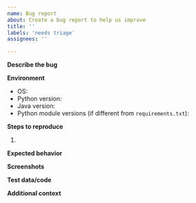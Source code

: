 ```yaml
---
name: Bug report
about: Create a bug report to help us improve
title: ''
labels: 'needs triage'
assignees: ''

---
```


**Describe the bug**
<!--- A clear and concise description of what the bug is. --->

**Environment**
<!--- Please complete the following information. --->
 - OS:
 - Python version:
 - Java version:
 - Python module versions (if different from `requirements.txt`):

**Steps to reproduce**
<!--- Steps to reproduce the behavior:
1. Go to '...'
2. Click on '....'
3. Scroll down to '....'
4. See error -->

1.

**Expected behavior**
<!--- A clear and concise description of what you expected to happen. --->

**Screenshots**
<!--- If applicable, add screenshots to help explain your problem. --->

**Test data/code**
<!--- If applicable, add any test data or code (snippets/files) to help
reproduce the problem --->

**Additional context**
<!--- Add any other context about the problem here. --->